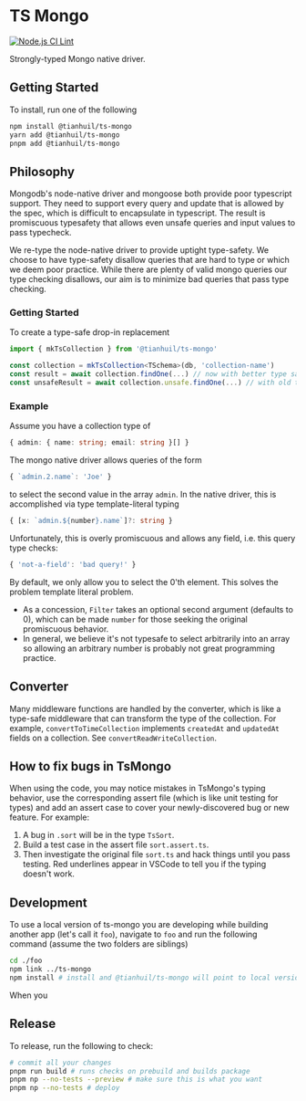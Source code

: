 # TS Mongo

[![Node.js CI Lint](https://github.com/tianhuil/ts-mongo/actions/workflows/test.yaml/badge.svg)](https://github.com/tianhuil/ts-mongo/actions/workflows/test.yaml)

Strongly-typed Mongo native driver.

## Getting Started

To install, run one of the following

```sh
npm install @tianhuil/ts-mongo
yarn add @tianhuil/ts-mongo
pnpm add @tianhuil/ts-mongo
```

## Philosophy

Mongodb's node-native driver and mongoose both provide poor typescript support.  They need to support every query and update that is allowed by the spec, which is difficult to encapsulate in typescript.  The result is promiscuous typesafety that allows even unsafe queries and input values to pass typecheck.

We re-type the node-native driver to provide uptight type-safety.  We choose to have type-safety disallow queries that are hard to type or which we deem poor practice.  While there are plenty of valid mongo queries our type checking disallows, our aim is to minimize bad queries that pass type checking.

### Getting Started

To create a type-safe drop-in replacement

```ts
import { mkTsCollection } from '@tianhuil/ts-mongo'

const collection = mkTsCollection<TSchema>(db, 'collection-name')
const result = await collection.findOne(...) // now with better type safety
const unsafeResult = await collection.unsafe.findOne(...) // with old types
```

### Example

Assume you have a collection type of

```ts
{ admin: { name: string; email: string }[] }
```

The mongo native driver allows queries of the form

```ts
{ `admin.2.name`: 'Joe' }
```

to select the second value in the array `admin`.  In the native driver, this is accomplished via type template-literal typing

```ts
{ [x: `admin.${number}.name`]?: string }
```

Unfortunately, this is overly promiscuous and allows any field, i.e. this query type checks:

```ts
{ 'not-a-field': 'bad query!' }
```

By default, we only allow you to select the 0'th element.  This solves the problem template literal problem.

- As a concession, `Filter` takes an optional second argument (defaults to 0), which can be made `number` for those seeking the original promiscuous behavior.
- In general, we believe it's not typesafe to select arbitrarily into an array so allowing an arbitrary number is probably not great programming practice.

## Converter

Many middleware functions are handled by the converter, which is like a type-safe middleware that can transform the type of the collection.  For example, `convertToTimeCollection` implements `createdAt` and `updatedAt` fields on a collection.  See `convertReadWriteCollection`.

## How to fix bugs in TsMongo

When using the code, you may notice mistakes in TsMongo's typing behavior, use the corresponding assert file (which is like unit testing for types) and add an assert case to cover your newly-discovered bug or new feature.  For example:

1. A bug in `.sort` will be in the type `TsSort`.
2. Build a test case in the assert file `sort.assert.ts`.
3. Then investigate the original file `sort.ts` and hack things until you pass testing.  Red underlines appear in VSCode to tell you if the typing doesn't work.

## Development

To use a local version of ts-mongo you are developing while building another app (let's call it `foo`), navigate to `foo` and run the following command (assume the two folders are siblings)
```bash
cd ./foo
npm link ../ts-mongo
npm install # install and @tianhuil/ts-mongo will point to local version at ../ts-mongo
```

When you

## Release

To release, run the following to check:

```bash
# commit all your changes
pnpm run build # runs checks on prebuild and builds package
pnpm np --no-tests --preview # make sure this is what you want
pnpm np --no-tests # deploy
```
